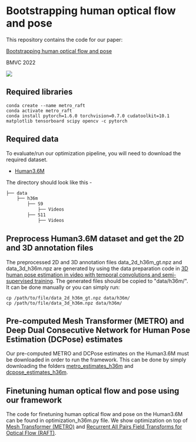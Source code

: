 # Bootstrapping human optical flow and pose
This repository contains the code for our paper:

[Bootstrapping human optical flow and pose](https://arxiv.org/abs/2210.15121)

BMVC 2022

<img src="https://user-images.githubusercontent.com/27774638/198905230-8a5552c7-b354-4870-ace4-3920308692b4.png">

## Required libraries
```
conda create --name metro_raft
conda activate metro_raft
conda install pytorch=1.6.0 torchvision=0.7.0 cudatoolkit=10.1 matplotlib tensorboard scipy opencv -c pytorch
```
## Required data

To evaluate/run our optimization pipeline, you will need to download the required dataset.

* [Human3.6M](http://vision.imar.ro/human3.6m/description.php)

The directory should look like this - 
```bash
├── data
    ├── h36m
        ├── S9
            ├── Videos
        ├── S11
            ├── Videos
```    

## Preprocess Human3.6M dataset and get the 2D and 3D annotation files

The preprocessed 2D and 3D annotation files data_2d_h36m_gt.npz and data_3d_h36m.npz are generated by using the data preparation code in [3D human pose estimation in video with temporal convolutions and semi-supervised training](https://github.com/facebookresearch/VideoPose3D). The generated files should be copied to "data/h36m/". It can be done manually or you can simply run:

```
cp /path/to/file/data_2d_h36m_gt.npz data/h36m/
cp /path/to/file/data_3d_h36m.npz data/h36m/
```

## Pre-computed Mesh Transformer (METRO) and Deep Dual Consecutive Network for Human Pose Estimation (DCPose) estimates

Our pre-computed METRO and DCPose estimates on the Human3.6M must be downloaded in order to run the framework. This can be done by simply downloading the folders [metro_estimates_h36m](https://drive.google.com/drive/folders/1w4lOmWpRwNDm88B__YB3_w2pcatcFwu0?usp=share_link) and 
[dcpose_estimates_h36m](https://drive.google.com/drive/folders/13Js77b5LjDC1YzEJh268jfZjGWeZkpM3?usp=share_link).

## Finetuning human optical flow and pose using our framework

The code for finetuning human optical flow and pose on the Human3.6M can be found in optimization_h36m.py file. We show optimization on top of [Mesh Transformer (METRO)](https://github.com/microsoft/MeshTransformer) and [Recurrent All Pairs Field Transforms for Optical Flow (RAFT)](https://github.com/princeton-vl/RAFT).
 
 
